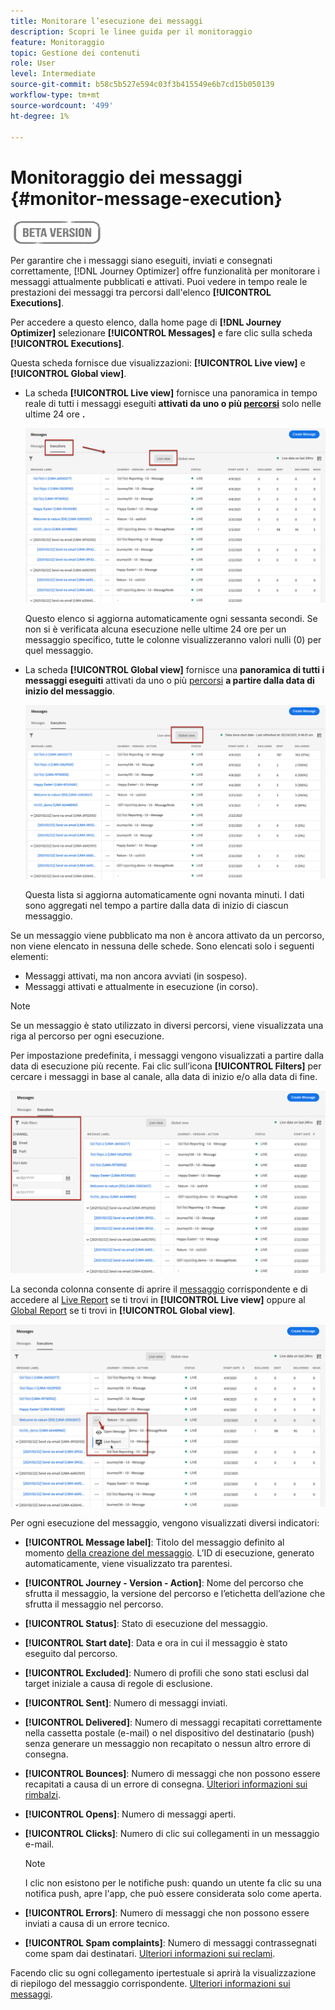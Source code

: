```yaml
---
title: Monitorare l’esecuzione dei messaggi
description: Scopri le linee guida per il monitoraggio
feature: Monitoraggio
topic: Gestione dei contenuti
role: User
level: Intermediate
source-git-commit: b58c5b527e594c03f3b415549e6b7cd15b050139
workflow-type: tm+mt
source-wordcount: '499'
ht-degree: 1%

---
```


# Monitoraggio dei messaggi {#monitor-message-execution}

![](assets/do-not-localize/badge.png)

Per garantire che i messaggi siano eseguiti, inviati e consegnati correttamente, [!DNL Journey Optimizer] offre funzionalità per monitorare i messaggi attualmente pubblicati e attivati. Puoi vedere in tempo reale le prestazioni dei messaggi tra percorsi <!--and APIs--> dall&#39;elenco **[!UICONTROL Executions]**.

Per accedere a questo elenco, dalla home page di **[!DNL Journey Optimizer]** selezionare **[!UICONTROL Messages]** e fare clic sulla scheda **[!UICONTROL Executions]**.

Questa scheda fornisce due visualizzazioni: **[!UICONTROL Live view]** e **[!UICONTROL Global view]**.

* La scheda **[!UICONTROL Live view]** fornisce una panoramica in tempo reale di tutti i messaggi eseguiti **attivati da uno o più [percorsi](building-journeys/journey.md)** solo nelle ultime 24 ore **.**

   ![](assets/message-execution-tab-live.png)

   Questo elenco si aggiorna automaticamente ogni sessanta secondi. Se non si è verificata alcuna esecuzione nelle ultime 24 ore per un messaggio specifico, tutte le colonne visualizzeranno valori nulli (0) per quel messaggio.

* La scheda **[!UICONTROL Global view]** fornisce una **panoramica di tutti i messaggi eseguiti** attivati da uno o più [percorsi](building-journeys/journey.md) **a partire dalla data di inizio del messaggio**.

   ![](assets/message-execution-tab-global.png)

   Questa lista si aggiorna automaticamente ogni novanta minuti. I dati sono aggregati nel tempo a partire dalla data di inizio di ciascun messaggio.

Se un messaggio viene pubblicato ma non è ancora attivato da un percorso, non viene elencato in nessuna delle schede. Sono elencati solo i seguenti elementi:
* Messaggi attivati, ma non ancora avviati (in sospeso).
* Messaggi attivati e attualmente in esecuzione (in corso).

<!--For multichannel messages, one row per channel is displayed for each message. STILL VALID? looks like NOT-->

>[!NOTE]
>
>Se un messaggio è stato utilizzato in diversi percorsi, viene visualizzata una riga al percorso per ogni esecuzione.

<!--![](assets/message-execution-multichannel.png)-->

<!--If a message has been used in several journeys, the **[!UICONTROL Source]** column displays **[!UICONTROL Multiple]**.-->

Per impostazione predefinita, i messaggi vengono visualizzati a partire dalla data di esecuzione più recente. Fai clic sull’icona **[!UICONTROL Filters]** per cercare i messaggi in base al canale, alla data di inizio e/o alla data di fine.

![](assets/message-execution-tab-filters.png)

La <!--**[!UICONTROL Quick action]**-->seconda colonna consente di aprire il [messaggio](create-message.md) corrispondente e di accedere al [Live Report](reports/live-report.md) se ti trovi in **[!UICONTROL Live view]** oppure al [Global Report](reports/global-report.md) se ti trovi in **[!UICONTROL Global view]**.

![](assets/message-execution-open-live-report.png)

Per ogni esecuzione del messaggio, vengono visualizzati diversi indicatori:

* **[!UICONTROL Message label]**: Titolo del messaggio definito al momento  [della creazione del messaggio](create-message.md). L’ID di esecuzione, generato automaticamente, viene visualizzato tra parentesi.

   <!--**[!UICONTROL Execution ID]**: Automatically generated identifier.
  **[!UICONTROL Source]**: Name of the journey leveraging that message.-->

* **[!UICONTROL Journey - Version - Action]**: Nome del percorso che sfrutta il messaggio, la versione del percorso e l’etichetta dell’azione che sfrutta il messaggio nel percorso.

* **[!UICONTROL Status]**: Stato di esecuzione del messaggio.  <!--List all the possible statuses? For now only Live status? The user cannot stop or cancel the execution. TBC by Fred-->

* **[!UICONTROL Start date]**: Data e ora in cui il messaggio è stato eseguito dal percorso.

   <!--Targeted: Number of targeted profiles for each message execution. To come?-->

* **[!UICONTROL Excluded]**: Numero di profili che sono stati esclusi dal target iniziale a causa di regole di esclusione.

* **[!UICONTROL Sent]**: Numero di messaggi inviati.

* **[!UICONTROL Delivered]**: Numero di messaggi recapitati correttamente nella cassetta postale (e-mail) o nel dispositivo del destinatario (push) senza generare un messaggio non recapitato o nessun altro errore di consegna.

* **[!UICONTROL Bounces]**: Numero di messaggi che non possono essere recapitati a causa di un errore di consegna. [Ulteriori informazioni sui rimbalzi](suppression-list.md).

* **[!UICONTROL Opens]**: Numero di messaggi aperti.

* **[!UICONTROL Clicks]**: Numero di clic sui collegamenti in un messaggio e-mail.

   >[!NOTE]
   >
   >I clic non esistono per le notifiche push: quando un utente fa clic su una notifica push, apre l&#39;app, che può essere considerata solo come aperta.

* **[!UICONTROL Errors]**: Numero di messaggi che non possono essere inviati a causa di un errore tecnico.

* **[!UICONTROL Spam complaints]**: Numero di messaggi contrassegnati come spam dai destinatari. [Ulteriori informazioni sui reclami](https://experienceleague.adobe.com/docs/deliverability-learn/deliverability-best-practice-guide/metrics-for-deliverability/complaints.html#metrics-for-deliverability).

Facendo clic su ogni collegamento ipertestuale si aprirà la visualizzazione di riepilogo del messaggio corrispondente. [Ulteriori informazioni sui messaggi](create-message.md).
